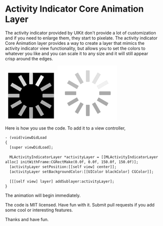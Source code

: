Activity Indicator Core Animation Layer
===================================

The activity indicator provided by UIKit don't provide a lot of customization and if you need to enlarge them, they start to pixelate. The activity indicator Core Animation layer provides a way to create a layer that mimics the activity indicator view functionality, but allows you to set the colors to whatever you like and you can scale it to any size and it will still appear crisp around the edges.

![Black activity indicator layer](blackam.png)
![White activity indicator layer](whiteam.png)

Here is how you use the code. To add it to a view controller,

```
- (void)viewDidLoad
{
  [super viewDidLoad];

  MLActivityIndicatorLayer *activityLayer = [[MLActivityIndicatorLayer alloc] initWithFrame:CGRectMake(0.0f, 0.0f, 150.0f, 150.0f)];
  [activityLayer setPosition:[[self view] center]];
  [activityLayer setBackgroundColor:[[UIColor blackColor] CGColor]];
  
  [[[self view] layer] addSublayer:activityLayer];
}
```

The animation will begin immediately.

The code is MIT licensed. Have fun with it. Submit pull requests if you add some cool or interesting features.

Thanks and have fun.


